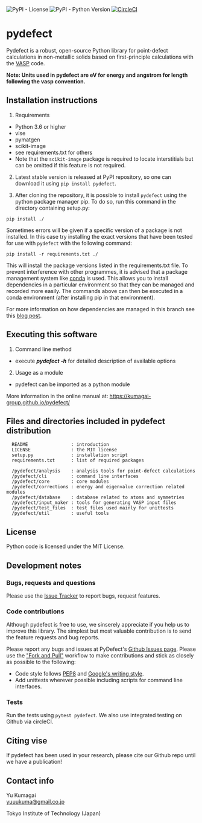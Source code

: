 ![PyPI - License](https://img.shields.io/pypi/l/pydefect?color=blue)
![PyPI - Python Version](https://img.shields.io/pypi/pyversions/pydefect)
[![CircleCI](https://circleci.com/gh/kumagai-group/pydefect/tree/master.svg?style=shield)](https://circleci.com/gh/kumagai-group/pydefect/tree/master)

pydefect
=========
Pydefect is a robust, open-source Python library for point-defect calculations in non-metallic solids 
based on first-principle calculations with the [VASP](https://www.vasp.at) code.

**Note: Units used in pydefect are eV for energy and angstrom for length following the vasp convention.**

Installation instructions
---------------------------------------------------------
1. Requirements
  - Python 3.6 or higher
  - vise
  - pymatgen
  - scikit-image
  - see requirements.txt for others
  - Note that the `scikit-image` package is required to locate interstitials but can be omitted if this feature is not required.
  

2. Latest stable version is released at PyPI repository, so one can download 
it using `pip install pydefect`.

3. After cloning the repository, it is possible to install `pydefect` using the python package manager pip.
To do so, run this command in the directory containing setup.py:

`pip install ./`

Sometimes errors will be given if a specific version of a package is not 
installed. In this case try installing the exact versions that have been 
tested for use with `pydefect` with the following command:

`pip install -r requirements.txt ./`

This will install the package versions listed in the requirements.txt file.
To prevent interference with other programmes, it is advised that a package 
management system like 
[conda](https://docs.conda.io/projects/conda/en/latest/index.html) is used. 
This allows you to install dependencies in a particular environment so that 
they can be managed and recorded more easily. The commands above can then be 
executed in a conda environment (after installing pip in that environment).

For more information on how dependencies are managed in this branch see this [blog post](https://medium.com/@boscacci/why-and-how-to-make-a-requirements-txt-f329c685181e).

Executing this software
--------------------------

1. Command line method
  - execute ***pydefect -h*** for detailed description of available options

2. Usage as a module
  - pydefect can be imported as a python module

More information in the online manual at: https://kumagai-group.github.io/pydefect/

Files and directories included in pydefect distribution
--------------------------------------------------------
~~~
  README                : introduction
  LICENSE               : the MIT license 
  setup.py              : installation script
  requirements.txt      : list of required packages

  /pydefect/analysis    : analysis tools for point-defect calculations
  /pydefect/cli         : command line interfaces
  /pydefect/core        : core modules
  /pydefect/corrections : energy and eigenvalue correction related modules
  /pydefect/database    : database related to atoms and symmetries
  /pydefect/input_maker : tools for generating VASP input files
  /pydefect/test_files  : test files used mainly for unittests
  /pydefect/util        : useful tools 
~~~~

License
-----------------------
Python code is licensed under the MIT License.

Development notes
-------------------
### Bugs, requests and questions
Please use the [Issue Tracker](https://github.com/kumagai-group/pydefect/issues) to report bugs, request features.

### Code contributions
Although pydefect is free to use, we sinserely appreciate if you help us to improve this library. 
The simplest but most valuable contribution is to send the feature requests and bug reports.

Please report any bugs and issues at PyDefect's [Github Issues page](https://github.com/oba-group/pydefect).
Please use the ["Fork and Pull"](https://guides.github.com/activities/forking/) workflow to make contributions and stick as closely as possible to the following:

- Code style follows [PEP8](http://www.python.org/dev/peps/pep-0008) and [Google's writing style](https://google.github.io/styleguide/pyguide.html).
- Add unittests wherever possible including scripts for command line interfaces.

### Tests
Run the tests using `pytest pydefect`.
We also use integrated testing on Github via circleCI.

Citing vise
-------------
If pydefect has been used in your research, please cite our Github repo
until we have a publication!

Contact info
--------------
Yu Kumagai<br>
yuuukuma@gmail.co.jp

Tokyo Institute of Technology (Japan)

